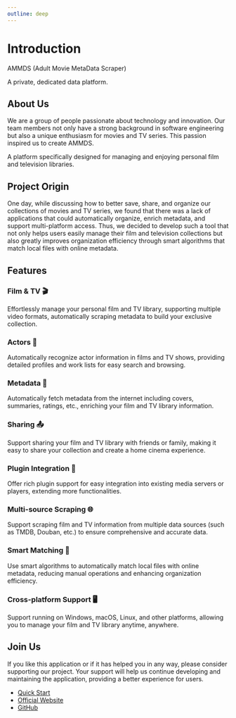 ```yaml
---
outline: deep
---
```


# Introduction

AMMDS (Adult Movie MetaData Scraper)

A private, dedicated data platform.

## About Us

We are a group of people passionate about technology and innovation. Our team members not only have a strong background in software engineering but also a unique enthusiasm for movies and TV series. This passion inspired us to create AMMDS.

A platform specifically designed for managing and enjoying personal film and television libraries.

## Project Origin

One day, while discussing how to better save, share, and organize our collections of movies and TV series, we found that there was a lack of applications that could automatically organize, enrich metadata, and support multi-platform access. Thus, we decided to develop such a tool that not only helps users easily manage their film and television collections but also greatly improves organization efficiency through smart algorithms that match local files with online metadata.

## Features

### Film & TV 🎬
Effortlessly manage your personal film and TV library, supporting multiple video formats, automatically scraping metadata to build your exclusive collection.

### Actors 👤
Automatically recognize actor information in films and TV shows, providing detailed profiles and work lists for easy search and browsing.

### Metadata 📄
Automatically fetch metadata from the internet including covers, summaries, ratings, etc., enriching your film and TV library information.

### Sharing 📤
Support sharing your film and TV library with friends or family, making it easy to share your collection and create a home cinema experience.

### Plugin Integration 🔌
Offer rich plugin support for easy integration into existing media servers or players, extending more functionalities.

### Multi-source Scraping 🌐
Support scraping film and TV information from multiple data sources (such as TMDB, Douban, etc.) to ensure comprehensive and accurate data.

### Smart Matching 🤖
Use smart algorithms to automatically match local files with online metadata, reducing manual operations and enhancing organization efficiency.

### Cross-platform Support 🖥️
Support running on Windows, macOS, Linux, and other platforms, allowing you to manage your film and TV library anytime, anywhere.

## Join Us

If you like this application or if it has helped you in any way, please consider supporting our project. Your support will help us continue developing and maintaining the application, providing a better experience for users.

- [Quick Start](/guide/quick-start)
- [Official Website](https://blog.lifebus.top)
- [GitHub](https://github.com/QYG2297248353/AMMDS-Docker)

<!--@include: ../snippets/copyright.md-->